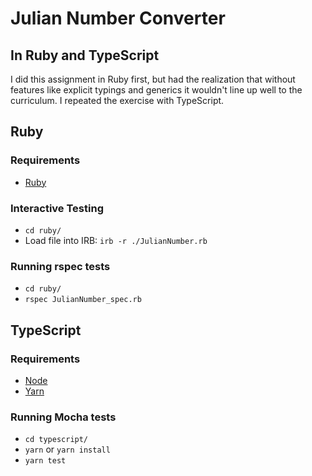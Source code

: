 # Julian Number Converter
## In Ruby and TypeScript

I did this assignment in Ruby first, but had the realization that without features like
explicit typings and generics it wouldn't line up well to the curriculum. I repeated the
exercise with TypeScript.

## Ruby

### Requirements
- [Ruby](https://www.ruby-lang.org/en/) 

### Interactive Testing
- `cd ruby/`
- Load file into IRB: `irb -r ./JulianNumber.rb`

### Running rspec tests
- `cd ruby/`
- `rspec JulianNumber_spec.rb`

## TypeScript

### Requirements
- [Node](https://nodejs.org/en/download/) 
- [Yarn](https://yarnpkg.com/lang/en/docs/install/#mac-stable)

### Running Mocha tests
- `cd typescript/`
- `yarn` or `yarn install`
- `yarn test`
